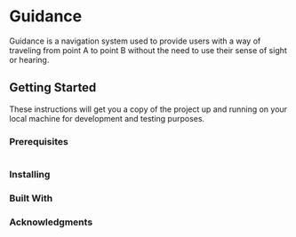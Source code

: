 # Guidance
Guidance is a navigation system used to provide users with a way of traveling from point A to point B without the need to use their sense of sight or hearing.

## Getting Started
These instructions will get you a copy of the project up and running on your local machine for development and testing purposes.

### Prerequisites
```
```
### Installing
### Built With
### Acknowledgments
